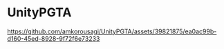# UnityPGTA

https://github.com/amkorousagi/UnityPGTA/assets/39821875/ea0ac99b-d160-45ed-8928-9f72f6e73233

